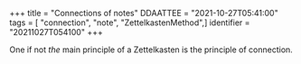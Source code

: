 +++
title = "Connections of notes"
DDAATTEE = "2021-10-27T05:41:00"
tags = [ "connection", "note", "ZettelkastenMethod",]
identifier = "20211027T054100"
+++


One if not *the* main principle of a Zettelkasten is the principle of connection.
